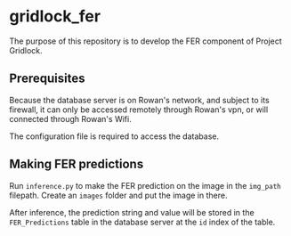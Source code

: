 # gridlock_fer
The purpose of this repository is to develop the FER component of Project Gridlock.

## Prerequisites
Because the database server is on Rowan's network, and subject to its firewall, it can only be accessed remotely through Rowan's vpn, or will connected through Rowan's Wifi.

The configuration file is required to access the database.

## Making FER predictions
Run `inference.py` to make the FER prediction on the image in the `img_path` filepath. Create an `images` folder and put the image in there.

After inference, the prediction string and value will be stored in the `FER_Predictions` table in the database server at the `id` index of the table.